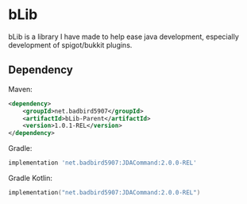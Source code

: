 # bLib
bLib is a library I have made to help ease java development, especially development of spigot/bukkit plugins.
## Dependency
Maven:
```xml
<dependency>
    <groupId>net.badbird5907</groupId>
    <artifactId>bLib-Parent</artifactId>
    <version>1.0.1-REL</version>
</dependency>
```
Gradle:
```groovy
implementation 'net.badbird5907:JDACommand:2.0.0-REL'
```
Gradle Kotlin:
```kotlin
implementation("net.badbird5907:JDACommand:2.0.0-REL")
```